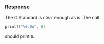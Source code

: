 ### Response

The C Standard is clear enough as is. The call

```c
printf("%#.0o", 0)
```

should print `0`.
